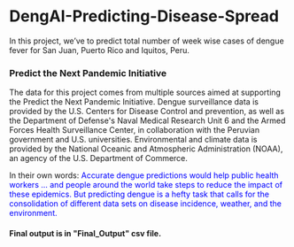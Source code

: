 ﻿# DengAI-Predicting-Disease-Spread
In this project, we’ve to predict total number of week wise cases of dengue fever for San Juan, Puerto Rico and Iquitos, Peru.

### Predict the Next Pandemic Initiative
The data for this project comes from multiple sources aimed at supporting the Predict the Next Pandemic Initiative. Dengue surveillance data is provided by the U.S. Centers for Disease Control and prevention, as well as the Department of Defense's Naval Medical Research Unit 6 and the Armed Forces Health Surveillance Center, in collaboration with the Peruvian government and U.S. universities. Environmental and climate data is provided by the National Oceanic and Atmospheric Administration (NOAA), an agency of the U.S. Department of Commerce.

In their own words:
<font color='blue'>Accurate dengue predictions would help public health workers ... and people around the world take steps to reduce the impact of these epidemics. But predicting dengue is a hefty task that calls for the consolidation of different data sets on disease incidence, weather, and the environment.</font>

#### Final output is in "Final_Output" csv file.